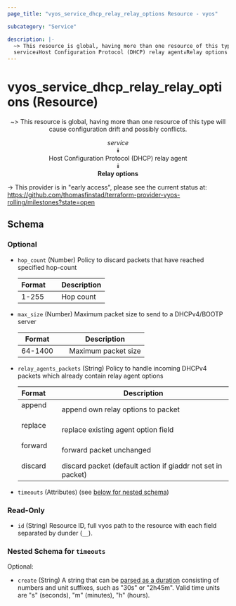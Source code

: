 ```yaml
---
page_title: "vyos_service_dhcp_relay_relay_options Resource - vyos"

subcategory: "Service"

description: |- 
  ~> This resource is global, having more than one resource of this type will cause configuration drift and possibly conflicts.
  service⯯Host Configuration Protocol (DHCP) relay agent⯯Relay options
---
```


# vyos_service_dhcp_relay_relay_options (Resource)
<center>

~> This resource is global, having more than one resource of this type will cause configuration drift and possibly conflicts.

*service*  
⯯  
Host Configuration Protocol (DHCP) relay agent  
⯯  
**Relay options**


</center>

-> This provider is in "early access", please see the current status at: https://github.com/thomasfinstad/terraform-provider-vyos-rolling/milestones?state=open

## Schema

### Optional

- `hop_count` (Number) Policy to discard packets that have reached specified hop-count

    |Format  &emsp;|Description  |
    |----------|---------------|
    |1-255   &emsp;|Hop count    |
- `max_size` (Number) Maximum packet size to send to a DHCPv4/BOOTP server

    |Format   &emsp;|Description          |
    |-----------|-----------------------|
    |64-1400  &emsp;|Maximum packet size  |
- `relay_agents_packets` (String) Policy to handle incoming DHCPv4 packets which already contain relay agent options

    |Format   &emsp;|Description                                                  |
    |-----------|---------------------------------------------------------------|
    |append   &emsp;|append own relay options to packet                           |
    |replace  &emsp;|replace existing agent option field                          |
    |forward  &emsp;|forward packet unchanged                                     |
    |discard  &emsp;|discard packet (default action if giaddr not set in packet)  |
- `timeouts` (Attributes) (see [below for nested schema](#nestedatt--timeouts))

### Read-Only

- `id` (String) Resource ID, full vyos path to the resource with each field separated by dunder (`__`).

<a id="nestedatt--timeouts"></a>
### Nested Schema for `timeouts`

Optional:

- `create` (String) A string that can be [parsed as a duration](https://pkg.go.dev/time#ParseDuration) consisting of numbers and unit suffixes, such as &#34;30s&#34; or &#34;2h45m&#34;. Valid time units are &#34;s&#34; (seconds), &#34;m&#34; (minutes), &#34;h&#34; (hours).  
